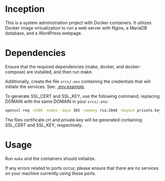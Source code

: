 # Inception

This is a system administration project with Docker containers. It utilizes Docker image virtualization to run a web server with Nginx, a MariaDB database, and a WordPress webpage.

# Dependencies

Ensure that the required dependencies (make, docker, and docker-compose) are installed, and then run make.

Additionally, create the file `srcs/.env` containing the credentials that will initiate the services. See: [.env.example](srcs/.env.example).

To generate SSL_CERT and SSL_KEY, use the following command, replacing DOMAIN with the same DOMAIN in your `srcs/.env`:

```sh
openssl req -x509 -nodes -days 365 -newkey rsa:2048 -keyout private.key -out certificate.crt -subj "/CN=DOMAIN"
```

The files certificate.crt and private.key will be generated containing SSL_CERT and SSL_KEY, respectively.

# Usage

Run `make` and the containers should initialize.

If any errors related to ports occur, please ensure that there are no services on your machine currently using these ports.
